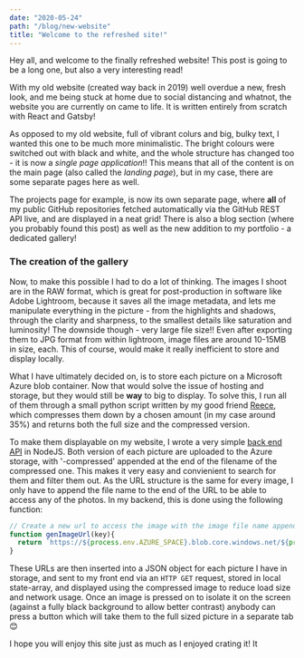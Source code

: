 ```yaml
---
date: "2020-05-24"
path: "/blog/new-website"
title: "Welcome to the refreshed site!"
---
```

Hey all, and welcome to the finally refreshed website! This post is going to be a long one, but also a very interesting read!

With my old website (created way back in 2019) well overdue a new, fresh look, and me being stuck at home due to social distancing and whatnot, the website you are currently on came to life. It is written entirely from scratch with React and Gatsby!

As opposed to my old website, full of vibrant colurs and big, bulky text, I wanted this one to be much more minimalistic. The bright colours were switched out with black and white, and the whole structure has changed too - it is now a _single page application_!! This means that all of the content is on the main page (also called the _landing page_), but in my case, there are some separate pages here as well.

The projects page for example, is now its own separate page, where __all__ of my public GitHub repositories fetched automatically via the GitHub REST API live, and are displayed in a neat grid! There is also a blog section (where you probably found this post) as well as the new addition to my portfolio - a dedicated gallery!

### __The creation of the gallery__
  
Now, to make this possible I had to do a lot of thinking. The images I shoot are in the RAW format, which is great for post-production in software like Adobe Lightroom, because it saves all the image metadata, and lets me manipulate everything in the picture - from the highlights and shadows, through the clarity and sharpness, to the smallest details like saturation and luminosity! The downside though - very large file size!! Even after exporting them to JPG format from within lightroom, image files are around 10-15MB in size, each. This of course, would make it really inefficient to store and display locally.

What I have ultimately decided on, is to store each picture on a Microsoft Azure blob container. Now that would solve the issue of hosting and storage, but they would still be __way__ to big to display. To solve this, I run all of them through a small python script written by my good friend [Reece](http://reecemercer.dev), which compresses them down by a chosen amount (in my case around 35%) and returns both the full size and the compressed version.

To make them displayable on my website, I wrote a very simple [back end API](https://github.com/PiotrRut/prutkowski.tech-backend) in NodeJS. Both version of each picture are uploaded to the Azure storage, with '-compressed' appended at the end of the filename of the compressed one. This makes it very easy and convienient to search for them and filter them out. As the URL structure is the same for every image, I only have to append the file name to the end of the URL to be able to access any of the photos. In my backend, this is done using the following function:

```javascript
// Create a new url to access the image with the image file name appended at the end
function genImageUrl(key){
  return `https://${process.env.AZURE_SPACE}.blob.core.windows.net/${process.env.AZURE_CONTAINER}/${key}`
}
```

These URLs are then inserted into a JSON object for each picture I have in storage, and sent to my front end via an ```HTTP GET``` request, stored in local state-array, and displayed using the compressed image to reduce load size and network usage. Once an image is pressed on to isolate it on the screen (against a fully black background to allow better contrast) anybody can press a button which will take them to the full sized picture in a separate tab 😊

I hope you will enjoy this site just as much as I enjoyed crating it! It

